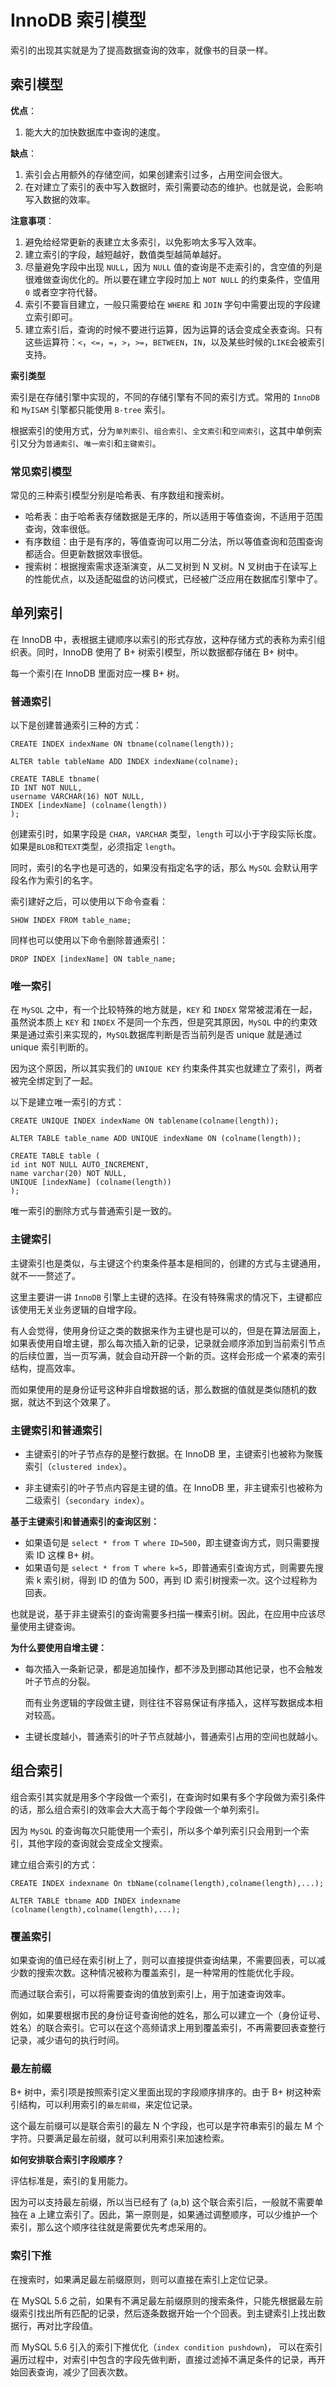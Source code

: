 # InnoDB 索引模型

索引的出现其实就是为了提高数据查询的效率，就像书的目录一样。

## 索引模型

**优点**：

1. 能大大的加快数据库中查询的速度。

**缺点**：

1. 索引会占用额外的存储空间，如果创建索引过多，占用空间会很大。
2. 在对建立了索引的表中写入数据时，索引需要动态的维护。也就是说，会影响写入数据的效率。

**注意事项**：

1. 避免给经常更新的表建立太多索引，以免影响太多写入效率。
2. 建立索引的字段，越短越好，数值类型越简单越好。
3. 尽量避免字段中出现 `NULL`，因为 `NULL` 值的查询是不走索引的，含空值的列是很难做查询优化的。所以要在建立字段时加上 `NOT NULL` 的约束条件，空值用 `0` 或者空字符代替。
4. 索引不要盲目建立，一般只需要给在 `WHERE` 和 `JOIN` 字句中需要出现的字段建立索引即可。
5. 建立索引后，查询的时候不要进行运算，因为运算的话会变成全表查询。只有这些运算符：`<`，`<=`，`=`，`>`，`>=`，`BETWEEN`，`IN`，以及某些时候的`LIKE`会被索引支持。

**索引类型**

索引是在存储引擎中实现的，不同的存储引擎有不同的索引方式。常用的 `InnoDB` 和 `MyISAM` 引擎都只能使用 `B-tree` 索引。

根据索引的使用方式，分为`单列索引`、`组合索引`、`全文索引`和`空间索引`，这其中单例索引又分为`普通索引`、`唯一索引`和`主键索引`。

### 常见索引模型

常见的三种索引模型分别是哈希表、有序数组和搜索树。

- 哈希表：由于哈希表存储数据是无序的，所以适用于等值查询，不适用于范围查询，效率很低。
- 有序数组：由于是有序的，等值查询可以用二分法，所以等值查询和范围查询都适合。但更新数据效率很低。
- 搜索树：根据搜索需求逐渐演变，从二叉树到 N 叉树。N 叉树由于在读写上的性能优点，以及适配磁盘的访问模式，已经被广泛应用在数据库引擎中了。

## 单列索引

在 InnoDB 中，表根据主键顺序以索引的形式存放，这种存储方式的表称为索引组织表。同时，InnoDB 使用了 B+ 树索引模型，所以数据都存储在 B+ 树中。

每一个索引在 InnoDB 里面对应一棵 B+ 树。

### 普通索引

以下是创建普通索引三种的方式：

```mysql
CREATE INDEX indexName ON tbname(colname(length));
```

```mysql
ALTER table tableName ADD INDEX indexName(colname);
```

```mysql
CREATE TABLE tbname(
ID INT NOT NULL,
username VARCHAR(16) NOT NULL,
INDEX [indexName] (colname(length))
);  
```

创建索引时，如果字段是 `CHAR`，`VARCHAR` 类型，`length` 可以小于字段实际长度。如果是`BLOB`和`TEXT`类型，必须指定 `length`。

同时，索引的名字也是可选的，如果没有指定名字的话，那么 `MySQL` 会默认用字段名作为索引的名字。

索引建好之后，可以使用以下命令查看：

```mysql
SHOW INDEX FROM table_name;
```

同样也可以使用以下命令删除普通索引：

```mysql
DROP INDEX [indexName] ON table_name; 
```

### 唯一索引

在 `MySQL` 之中，有一个比较特殊的地方就是，`KEY` 和 `INDEX` 常常被混淆在一起，虽然说本质上 `KEY` 和 `INDEX` 不是同一个东西，但是究其原因，`MySQL` 中的约束效果是通过索引来实现的，`MySQL`数据库判断是否当前列是否 unique 就是通过 unique 索引判断的。

因为这个原因，所以其实我们的 `UNIQUE KEY` 约束条件其实也就建立了索引，两者被完全绑定到了一起。

以下是建立唯一索引的方式：

```mysql
CREATE UNIQUE INDEX indexName ON tablename(colname(length));
```

```mysql
ALTER TABLE table_name ADD UNIQUE indexName ON (colname(length));
```

```mysql
CREATE TABLE table (
id int NOT NULL AUTO_INCREMENT,
name varchar(20) NOT NULL,
UNIQUE [indexName] (colname(length))
);
```

唯一索引的删除方式与普通索引是一致的。

### 主键索引

主键索引也是类似，与主键这个约束条件基本是相同的，创建的方式与主键通用，就不一一赘述了。

这里主要讲一讲 `InnoDB` 引擎上主键的选择。在没有特殊需求的情况下，主键都应该使用无关业务逻辑的自增字段。

有人会觉得，使用身份证之类的数据来作为主键也是可以的，但是在算法层面上，如果表使用自增主键，那么每次插入新的记录，记录就会顺序添加到当前索引节点的后续位置，当一页写满，就会自动开辟一个新的页。这样会形成一个紧凑的索引结构，提高效率。

而如果使用的是身份证号这种非自增数据的话，那么数据的值就是类似随机的数据，就达不到这个效果了。

### 主键索引和普通索引

- 主键索引的叶子节点存的是整行数据。在 InnoDB 里，主键索引也被称为聚簇索引（`clustered index`）。

- 非主键索引的叶子节点内容是主键的值。在 InnoDB 里，非主键索引也被称为二级索引（`secondary index`）。

**基于主键索引和普通索引的查询区别：**

- 如果语句是 `select * from T where ID=500`，即主键查询方式，则只需要搜索 ID 这棵 B+ 树。
- 如果语句是 `select * from T where k=5`，即普通索引查询方式，则需要先搜索 k 索引树，得到 ID 的值为 500，再到 ID 索引树搜索一次。这个过程称为回表。

也就是说，基于非主键索引的查询需要多扫描一棵索引树。因此，在应用中应该尽量使用主键查询。

**为什么要使用自增主键：**

- 每次插入一条新记录，都是追加操作，都不涉及到挪动其他记录，也不会触发叶子节点的分裂。

  而有业务逻辑的字段做主键，则往往不容易保证有序插入，这样写数据成本相对较高。

- 主键长度越小，普通索引的叶子节点就越小，普通索引占用的空间也就越小。

## 组合索引

组合索引其实就是用多个字段做一个索引，在查询时如果有多个字段做为索引条件的话，那么组合索引的效率会大大高于每个字段做一个单列索引。

因为 `MySQL` 的查询每次只能使用一个索引，所以多个单列索引只会用到一个索引，其他字段的查询就会变成全文搜索。

建立组合索引的方式：

```mysql
CREATE INDEX indexname On tbName(colname(length),colname(length),...);
```

```mysql
ALTER TABLE tbname ADD INDEX indexname (colname(length),colname(length),...);
```

### 覆盖索引

如果查询的值已经在索引树上了，则可以直接提供查询结果，不需要回表，可以减少数的搜索次数。这种情况被称为覆盖索引，是一种常用的性能优化手段。

而通过联合索引，可以将需要查询的值放到索引上，用于加速查询效率。

例如，如果要根据市民的身份证号查询他的姓名，那么可以建立一个（身份证号、姓名）的联合索引。它可以在这个高频请求上用到覆盖索引，不再需要回表查整行记录，减少语句的执行时间。

### 最左前缀

B+ 树中，索引项是按照索引定义里面出现的字段顺序排序的。由于 B+ 树这种索引结构，可以利用索引的`最左前缀`，来定位记录。

这个最左前缀可以是联合索引的最左 N 个字段，也可以是字符串索引的最左 M 个字符。只要满足最左前缀，就可以利用索引来加速检索。

**如何安排联合索引字段顺序？**

评估标准是，索引的复用能力。

因为可以支持最左前缀，所以当已经有了 (a,b) 这个联合索引后，一般就不需要单独在 a 上建立索引了。因此，第一原则是，如果通过调整顺序，可以少维护一个索引，那么这个顺序往往就是需要优先考虑采用的。

### 索引下推

在搜索时，如果满足最左前缀原则，则可以直接在索引上定位记录。

在 MySQL 5.6 之前，如果有不满足最左前缀原则的搜索条件，只能先根据最左前缀索引找出所有匹配的记录，然后逐条数据开始一个个回表。到主键索引上找出数据行，再对比字段值。

而 MySQL 5.6 引入的索引下推优化（`index condition pushdown`)， 可以在索引遍历过程中，对索引中包含的字段先做判断，直接过滤掉不满足条件的记录，再开始回表查询，减少了回表次数。

